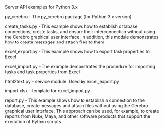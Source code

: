 Server API examples for Python 3.x

py_cerebro - The py_cerebro package (for Python 3.x version)

create_tasks.py - This example shows how to establish database connections, create tasks, and ensure their interconnection without using the Cerebro graphical user interface. In addition, this module demonstrates how to create messages and attach files to them

excel_export.py - This example shows how to export task properties to Excel

excel_import.py - The example demonstrates the procedure for importing tasks and task properties from Excel

html2text.py - service module. Used by excel_export.py

import.xlsx - template for excel_import.py

report.py - This example shows how to establish a connection to the database, create messages and attach files without using the Cerebro graphical user interface. This approach can be used, for example, to create reports from Nuke, Maya, and other software products that support the execution of Python scripts
